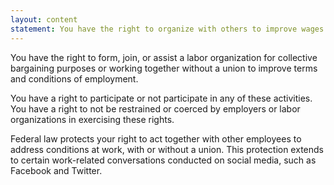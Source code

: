 ```yaml
---
layout: content
statement: You have the right to organize with others to improve wages and working conditions.
---
```

You have the right to form, join, or assist a labor organization for collective bargaining purposes or working together without a union to improve terms and conditions of employment.

You have a right to participate or not participate in any of these activities. You have a right to not be restrained or coerced by employers or labor organizations in exercising these rights.

Federal law protects your right to act together with other employees to address conditions at work, with or without a union. This protection extends to certain work-related conversations conducted on social media, such as Facebook and Twitter.

